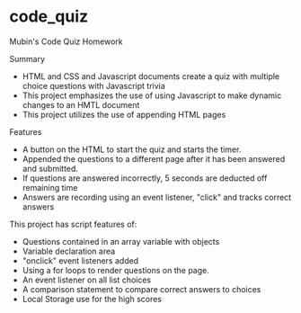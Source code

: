 # code_quiz
Mubin's Code Quiz Homework

Summary
- HTML and CSS and Javascript documents create a quiz with multiple choice questions with Javascript trivia
- This project emphasizes the use of using Javascript to make dynamic changes to an HMTL document
- This project utilizes the use of appending HTML pages

Features
- A button on the HTML to start the quiz and starts the timer. 
- Appended the questions to a different page after it has been answered and submitted. 
- If questions are answered incorrectly, 5 seconds are deducted off remaining time
- Answers are recording using an event listener, "click" and tracks correct answers

This project has script features of:
- Questions contained in an array variable with objects
- Variable declaration area
- "onclick" event listeners added
- Using a for loops to render questions on the page.
- An event listener on all list choices
- A comparison statement to compare correct answers to choices
- Local Storage use for the high scores
